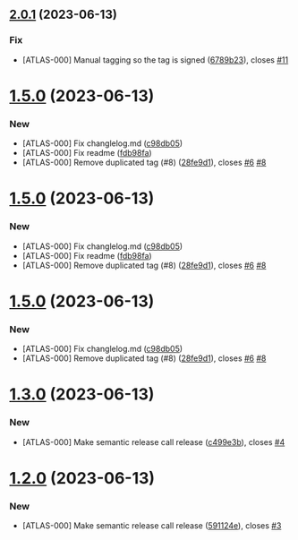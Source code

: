 ## [2.0.1](https://github.com/tonayr/github-tools/compare/2.0.0...2.0.1) (2023-06-13)


### Fix

* [ATLAS-000] Manual tagging so the tag is signed ([6789b23](https://github.com/tonayr/github-tools/commit/6789b23f50b2b360212b060cd779310391526420)), closes [#11](https://github.com/tonayr/github-tools/issues/11)

# [1.5.0](https://github.com/tonayr/github-tools/compare/1.4.0...1.5.0) (2023-06-13)


### New

* [ATLAS-000] Fix changlelog.md ([c98db05](https://github.com/tonayr/github-tools/commit/c98db0557c4ad6fb9b73bc29a33dbf3efedc738c))
* [ATLAS-000] Fix readme ([fdb98fa](https://github.com/tonayr/github-tools/commit/fdb98fa90b6d06495091d97f551467dc0899fcb2))
* [ATLAS-000] Remove duplicated tag (#8) ([28fe9d1](https://github.com/tonayr/github-tools/commit/28fe9d1638fe78acc68e914dabde3b19b6e6fe2a)), closes [#6](https://github.com/tonayr/github-tools/issues/6) [#8](https://github.com/tonayr/github-tools/issues/8)

# [1.5.0](https://github.com/tonayr/github-tools/compare/1.4.0...1.5.0) (2023-06-13)


### New

* [ATLAS-000] Fix changlelog.md ([c98db05](https://github.com/tonayr/github-tools/commit/c98db0557c4ad6fb9b73bc29a33dbf3efedc738c))
* [ATLAS-000] Fix readme ([fdb98fa](https://github.com/tonayr/github-tools/commit/fdb98fa90b6d06495091d97f551467dc0899fcb2))
* [ATLAS-000] Remove duplicated tag (#8) ([28fe9d1](https://github.com/tonayr/github-tools/commit/28fe9d1638fe78acc68e914dabde3b19b6e6fe2a)), closes [#6](https://github.com/tonayr/github-tools/issues/6) [#8](https://github.com/tonayr/github-tools/issues/8)

# [1.5.0](https://github.com/tonayr/github-tools/compare/1.4.0...1.5.0) (2023-06-13)


### New

* [ATLAS-000] Fix changlelog.md ([c98db05](https://github.com/tonayr/github-tools/commit/c98db0557c4ad6fb9b73bc29a33dbf3efedc738c))
* [ATLAS-000] Remove duplicated tag (#8) ([28fe9d1](https://github.com/tonayr/github-tools/commit/28fe9d1638fe78acc68e914dabde3b19b6e6fe2a)), closes [#6](https://github.com/tonayr/github-tools/issues/6) [#8](https://github.com/tonayr/github-tools/issues/8)

# [1.3.0](https://github.com/tonayr/github-tools/compare/1.2.0...1.3.0) (2023-06-13)


### New

* [ATLAS-000] Make semantic release call release ([c499e3b](https://github.com/tonayr/github-tools/commit/c499e3ba79e5e956066951d34acdaefdf3202bb0)), closes [#4](https://github.com/tonayr/github-tools/issues/4)

# [1.2.0](https://github.com/tonayr/github-tools/compare/1.1.0...1.2.0) (2023-06-13)


### New

* [ATLAS-000] Make semantic release call release ([591124e](https://github.com/tonayr/github-tools/commit/591124e5fbf6740f0b79942a8d838df014737a06)), closes [#3](https://github.com/tonayr/github-tools/issues/3)

